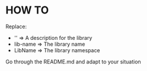# HOW TO

Replace:

- '<lib-name-description>' => A description for the library
- lib-name => The library name
- LibName => The library namespace

Go through the README.md and adapt to your situation
